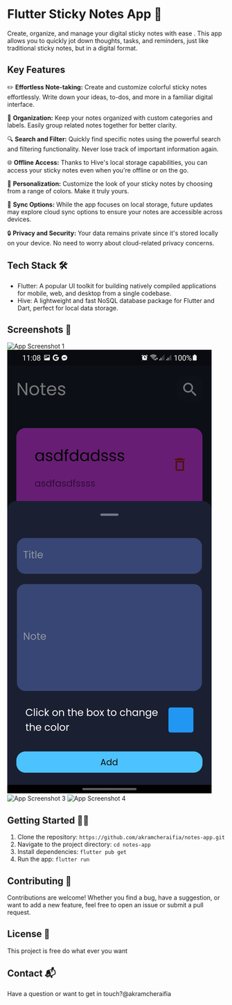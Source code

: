 # Flutter Sticky Notes App 📌

Create, organize, and manage your digital sticky notes with ease . This app allows you to quickly jot down thoughts, tasks, and reminders, just like traditional sticky notes, but in a digital format.

## Key Features

✏️ **Effortless Note-taking:** Create and customize colorful sticky notes effortlessly. Write down your ideas, to-dos, and more in a familiar digital interface.

📂 **Organization:** Keep your notes organized with custom categories and labels. Easily group related notes together for better clarity.

🔍 **Search and Filter:** Quickly find specific notes using the powerful search and filtering functionality. Never lose track of important information again.

🌐 **Offline Access:** Thanks to Hive's local storage capabilities, you can access your sticky notes even when you're offline or on the go.

🎨 **Personalization:** Customize the look of your sticky notes by choosing from a range of colors. Make it truly yours.

🔄 **Sync Options:** While the app focuses on local storage, future updates may explore cloud sync options to ensure your notes are accessible across devices.

🔒 **Privacy and Security:** Your data remains private since it's stored locally on your device. No need to worry about cloud-related privacy concerns.

## Tech Stack 🛠️

- Flutter: A popular UI toolkit for building natively compiled applications for mobile, web, and desktop from a single codebase.
- Hive: A lightweight and fast NoSQL database package for Flutter and Dart, perfect for local data storage.

## Screenshots 📸

![App Screenshot 1](https://github.com/akramcheraifia/notes-app.git/screenshot1.jpg?raw=true "Screenshot 1")
![App Screenshot 2](screenshot2.jpg?raw=true "Screenshot 2")
![App Screenshot 3](/repository/screenshot3.jpg?raw=true "Screenshot 3")
![App Screenshot 4](/repository/screenshot4.jpg?raw=true "Screenshot 4")

## Getting Started 👨‍💻

1. Clone the repository: `https://github.com/akramcheraifia/notes-app.git`
2. Navigate to the project directory: `cd notes-app`
3. Install dependencies: `flutter pub get`
4. Run the app: `flutter run`

## Contributing 🤝

Contributions are welcome! Whether you find a bug, have a suggestion, or want to add a new feature, feel free to open an issue or submit a pull request.

## License 📝

This project is free do what ever you want

## Contact 📬

Have a question or want to get in touch?@akramcheraifia
